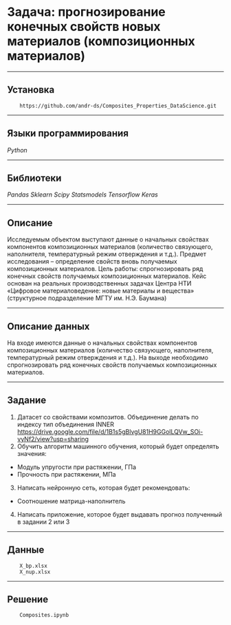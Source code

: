 # Задача: прогнозирование конечных свойств новых материалов (композиционных материалов) 
____
## Установка
```
    https://github.com/andr-ds/Composites_Properties_DataScience.git
```
____
## Языки программирования
*Python*
____
## Библиотеки
*Pandas* *Sklearn* *Scipy* *Statsmodels* *Tensorflow* *Keras*
____
## Описание
Исследуемым объектом выступают данные о начальных свойствах компонентов композиционных материалов 
(количество связующего, наполнителя, температурный режим отверждения и т.д.).
Предмет исследования – определение свойств вновь получаемых композиционных материалов.
Цель работы: спрогнозировать ряд конечных свойств получаемых композиционных материалов. Кейс основан на реальных производственных задачах Центра НТИ «Цифровое материаловедение: новые материалы и вещества» (структурное подразделение МГТУ им. Н.Э. Баумана)
____
## Описание данных
На входе имеются данные о начальных свойствах компонентов композиционных материалов (количество связующего, наполнителя, температурный режим отверждения и т.д.). На выходе необходимо спрогнозировать ряд конечных свойств получаемых композиционных материалов.
____
## Задание 
1.	Датасет со свойствами композитов. Объединение делать по индексу тип объединения INNER
https://drive.google.com/file/d/1B1s5gBlvgU81H9GGolLQVw_SOi-vyNf2/view?usp=sharing
2.	Обучить алгоритм машинного обучения, который будет определять значения:
-	Модуль упругости при растяжении, ГПа
-	Прочность при растяжении, МПа
3.	Написать нейронную сеть, которая будет рекомендовать:
-	Соотношение матрица-наполнитель
4.	Написать приложение, которое будет выдавать прогноз полученный в задании 2 или 3 

____
## Данные 
```
    X_bp.xlsx
    X_nup.xlsx
```
____
## Решение 
```
    Composites.ipynb
